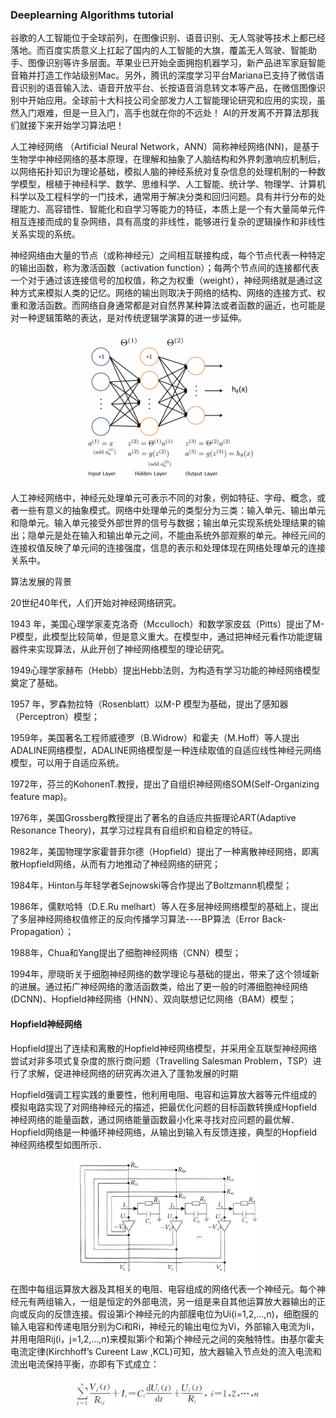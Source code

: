 ### Deeplearning Algorithms tutorial
谷歌的人工智能位于全球前列，在图像识别、语音识别、无人驾驶等技术上都已经落地。而百度实质意义上扛起了国内的人工智能的大旗，覆盖无人驾驶、智能助手、图像识别等许多层面。苹果业已开始全面拥抱机器学习，新产品进军家庭智能音箱并打造工作站级别Mac。另外，腾讯的深度学习平台Mariana已支持了微信语音识别的语音输入法、语音开放平台、长按语音消息转文本等产品，在微信图像识别中开始应用。全球前十大科技公司全部发力人工智能理论研究和应用的实现，虽然入门艰难，但是一旦入门，高手也就在你的不远处！
AI的开发离不开算法那我们就接下来开始学习算法吧！


人工神经网络 （Artificial Neural Network，ANN）简称神经网络(NN)，是基于生物学中神经网络的基本原理，在理解和抽象了人脑结构和外界刺激响应机制后，以网络拓扑知识为理论基础，模拟人脑的神经系统对复杂信息的处理机制的一种数学模型，根植于神经科学、数学、思维科学、人工智能、统计学、物理学、计算机科学以及工程科学的一门技术，通常用于解决分类和回归问题。具有并行分布的处理能力、高容错性、智能化和自学习等能力的特征，本质上是一个有大量简单元件相互连接而成的复杂网络，具有高度的非线性，能够进行复杂的逻辑操作和非线性关系实现的系统。

神经网络由大量的节点（或称神经元）之间相互联接构成，每个节点代表一种特定的输出函数，称为激活函数（activation function）；每两个节点间的连接都代表一个对于通过该连接信号的加权值，称之为权重（weight），神经网络就是通过这种方式来模拟人类的记忆。网络的输出则取决于网络的结构、网络的连接方式、权重和激活函数。而网络自身通常都是对自然界某种算法或者函数的逼近，也可能是对一种逻辑策略的表达，是对传统逻辑学演算的进一步延伸。

<p align="center">
<img width="300" align="center" src="../../images/91.jpg" />
</p>
人工神经网络中，神经元处理单元可表示不同的对象，例如特征、字母、概念，或者一些有意义的抽象模式。网络中处理单元的类型分为三类：输入单元、输出单元和隐单元。输入单元接受外部世界的信号与数据；输出单元实现系统处理结果的输出；隐单元是处在输入和输出单元之间，不能由系统外部观察的单元。神经元间的连接权值反映了单元间的连接强度，信息的表示和处理体现在网络处理单元的连接关系中。


算法发展的背景

20世纪40年代，人们开始对神经网络研究。

1943 年，美国心理学家麦克洛奇（Mcculloch）和数学家皮兹（Pitts）提出了M-P模型，此模型比较简单，但是意义重大。在模型中，通过把神经元看作功能逻辑器件来实现算法，从此开创了神经网络模型的理论研究。

1949心理学家赫布（Hebb）提出Hebb法则，为构造有学习功能的神经网络模型奠定了基础。

1957 年，罗森勃拉特（Rosenblatt）以M-P 模型为基础，提出了感知器（Perceptron）模型；

1959年，美国著名工程师威德罗（B.Widrow）和霍夫（M.Hoff）等人提出ADALINE网络模型，ADALINE网络模型是一种连续取值的自适应线性神经元网络模型，可以用于自适应系统。

1972年，芬兰的KohonenT.教授，提出了自组织神经网络SOM(Self-Organizing feature map)。

1976年，美国Grossberg教授提出了著名的自适应共振理论ART(Adaptive Resonance Theory)，其学习过程具有自组织和自稳定的特征。

1982年，美国物理学家霍普菲尔德（Hopfield）提出了一种离散神经网络，即离散Hopfield网络，从而有力地推动了神经网络的研究；

1984年，Hinton与年轻学者Sejnowski等合作提出了Boltzmann机模型；

1986年，儒默哈特（D.E.Ru melhart）等人在多层神经网络模型的基础上，提出了多层神经网络权值修正的反向传播学习算法----BP算法（Error Back-Propagation）；

1988年，Chua和Yang提出了细胞神经网络（CNN）模型；

1994年，廖晓昕关于细胞神经网络的数学理论与基础的提出，带来了这个领域新的进展。通过拓广神经网络的激活函数类，给出了更一般的时滞细胞神经网络(DCNN)、Hopfield神经网络（HNN）、双向联想记忆网络（BAM）模型；

#### Hopfield神经网络

Hopfield提出了连续和离散的Hopfield神经网络模型，并采用全互联型神经网络尝试对非多项式复杂度的旅行商问题（Travelling Salesman Problem，TSP）进行了求解，促进神经网络的研究再次进入了蓬勃发展的时期

Hopfield强调工程实践的重要性，他利用电阻、电容和运算放大器等元件组成的模拟电路实现了对网络神经元的描述，把最优化问题的目标函数转换成Hopfield神经网络的能量函数，通过网络能量函数最小化来寻找对应问题的最优解．Hopfield网络是一种循环神经网络，从输出到输入有反馈连接，典型的Hopfield神经网络模型如图所示．
<p align="center">
<img width="300" align="center" src="../../images/92.jpg" />
</p>
在图中每组运算放大器及其相关的电阻、电容组成的网络代表一个神经元。每个神经元有两组输入，一组是恒定的外部电流，另一组是来自其他运算放大器输出的正向或反向的反馈连接。假设第i个神经元的内部膜电位为Ui(i=1,2,…,n)，细胞膜的输入电容和传递电阻分别为Ci和Ri，神经元的输出电位为Vi，外部输入电流为Ii，并用电阻Rij(i，j=1,2,…,n)来模拟第i个和第j个神经元之间的突触特性。由基尔霍夫电流定律(Kirchhoff’s Cureent Law ,KCL)可知，放大器输入节点处的流入电流和流出电流保持平衡，亦即有下式成立：
<p align="center">
<img width="300" align="center" src="../../images/93.jpg" />
</p>
